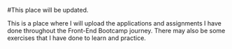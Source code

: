 #This place will be updated.

This is a place where I will upload the applications and assignments I have done throughout the Front-End Bootcamp journey. There may also be some exercises that I have done to learn and practice.
